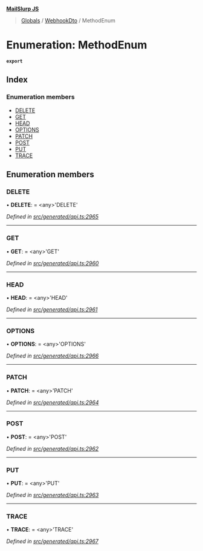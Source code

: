 **[MailSlurp JS](../README.md)**

> [Globals](../README.md) / [WebhookDto](../modules/webhookdto.md) / MethodEnum

# Enumeration: MethodEnum

**`export`** 

## Index

### Enumeration members

* [DELETE](webhookdto.methodenum.md#delete)
* [GET](webhookdto.methodenum.md#get)
* [HEAD](webhookdto.methodenum.md#head)
* [OPTIONS](webhookdto.methodenum.md#options)
* [PATCH](webhookdto.methodenum.md#patch)
* [POST](webhookdto.methodenum.md#post)
* [PUT](webhookdto.methodenum.md#put)
* [TRACE](webhookdto.methodenum.md#trace)

## Enumeration members

### DELETE

•  **DELETE**:  = \<any>'DELETE'

*Defined in [src/generated/api.ts:2965](https://github.com/mailslurp/mailslurp-client/blob/ff09436/src/generated/api.ts#L2965)*

___

### GET

•  **GET**:  = \<any>'GET'

*Defined in [src/generated/api.ts:2960](https://github.com/mailslurp/mailslurp-client/blob/ff09436/src/generated/api.ts#L2960)*

___

### HEAD

•  **HEAD**:  = \<any>'HEAD'

*Defined in [src/generated/api.ts:2961](https://github.com/mailslurp/mailslurp-client/blob/ff09436/src/generated/api.ts#L2961)*

___

### OPTIONS

•  **OPTIONS**:  = \<any>'OPTIONS'

*Defined in [src/generated/api.ts:2966](https://github.com/mailslurp/mailslurp-client/blob/ff09436/src/generated/api.ts#L2966)*

___

### PATCH

•  **PATCH**:  = \<any>'PATCH'

*Defined in [src/generated/api.ts:2964](https://github.com/mailslurp/mailslurp-client/blob/ff09436/src/generated/api.ts#L2964)*

___

### POST

•  **POST**:  = \<any>'POST'

*Defined in [src/generated/api.ts:2962](https://github.com/mailslurp/mailslurp-client/blob/ff09436/src/generated/api.ts#L2962)*

___

### PUT

•  **PUT**:  = \<any>'PUT'

*Defined in [src/generated/api.ts:2963](https://github.com/mailslurp/mailslurp-client/blob/ff09436/src/generated/api.ts#L2963)*

___

### TRACE

•  **TRACE**:  = \<any>'TRACE'

*Defined in [src/generated/api.ts:2967](https://github.com/mailslurp/mailslurp-client/blob/ff09436/src/generated/api.ts#L2967)*
